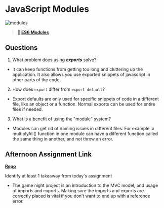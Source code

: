 # JavaScript Modules

![modules](https://bcw.blob.core.windows.net/public/img/1015719031845190)

> **📖 [ES6 Modules](https://codeworksacademy.com/fs-student-guide/resources/wk3/01-Modules)**

## Questions

1. What problem does using ***exports*** solve?

- It can keep functions from getting too long and cluttering up the application. It also allows you use exported snippets of javascript in other parts of the code.

2. How does `export` differ from `export default`?

- Export defaults are only used for specific snippets of code in a different file, like an object or a function. Normal exports can be used for entire files if needed.

3. What is a benefit of using the "module" system?

- Modules can get rid of naming issues in different files. For example, a multiplyAll() function in one module can have a different function called the same thing in another, and not throw an error.

## Afternoon Assignment Link

**[Repo](https://github.com/doctorgrant99/game_night.git)**

Identify at least 1 takeaway from today's assignment

- The game night project is an introduction to the MVC model, and usage of imports and exports. Making sure the imports and exports are correctly placed is vital if you don't want to end up with a reference error.
